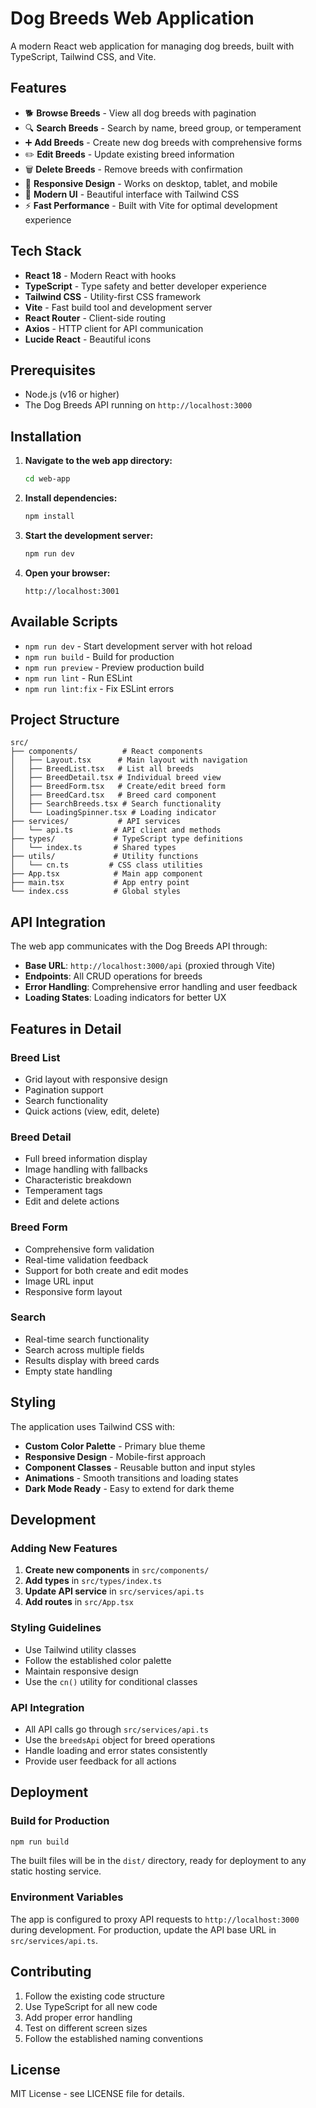 # Dog Breeds Web Application

A modern React web application for managing dog breeds, built with TypeScript, Tailwind CSS, and Vite.

## Features

- 🐕 **Browse Breeds** - View all dog breeds with pagination
- 🔍 **Search Breeds** - Search by name, breed group, or temperament
- ➕ **Add Breeds** - Create new dog breeds with comprehensive forms
- ✏️ **Edit Breeds** - Update existing breed information
- 🗑️ **Delete Breeds** - Remove breeds with confirmation
- 📱 **Responsive Design** - Works on desktop, tablet, and mobile
- 🎨 **Modern UI** - Beautiful interface with Tailwind CSS
- ⚡ **Fast Performance** - Built with Vite for optimal development experience

## Tech Stack

- **React 18** - Modern React with hooks
- **TypeScript** - Type safety and better developer experience
- **Tailwind CSS** - Utility-first CSS framework
- **Vite** - Fast build tool and development server
- **React Router** - Client-side routing
- **Axios** - HTTP client for API communication
- **Lucide React** - Beautiful icons

## Prerequisites

- Node.js (v16 or higher)
- The Dog Breeds API running on `http://localhost:3000`

## Installation

1. **Navigate to the web app directory:**
   ```bash
   cd web-app
   ```

2. **Install dependencies:**
   ```bash
   npm install
   ```

3. **Start the development server:**
   ```bash
   npm run dev
   ```

4. **Open your browser:**
   ```
   http://localhost:3001
   ```

## Available Scripts

- `npm run dev` - Start development server with hot reload
- `npm run build` - Build for production
- `npm run preview` - Preview production build
- `npm run lint` - Run ESLint
- `npm run lint:fix` - Fix ESLint errors

## Project Structure

```
src/
├── components/          # React components
│   ├── Layout.tsx      # Main layout with navigation
│   ├── BreedList.tsx   # List all breeds
│   ├── BreedDetail.tsx # Individual breed view
│   ├── BreedForm.tsx   # Create/edit breed form
│   ├── BreedCard.tsx   # Breed card component
│   ├── SearchBreeds.tsx # Search functionality
│   └── LoadingSpinner.tsx # Loading indicator
├── services/           # API services
│   └── api.ts         # API client and methods
├── types/             # TypeScript type definitions
│   └── index.ts       # Shared types
├── utils/             # Utility functions
│   └── cn.ts         # CSS class utilities
├── App.tsx            # Main app component
├── main.tsx           # App entry point
└── index.css          # Global styles
```

## API Integration

The web app communicates with the Dog Breeds API through:

- **Base URL**: `http://localhost:3000/api` (proxied through Vite)
- **Endpoints**: All CRUD operations for breeds
- **Error Handling**: Comprehensive error handling and user feedback
- **Loading States**: Loading indicators for better UX

## Features in Detail

### Breed List
- Grid layout with responsive design
- Pagination support
- Search functionality
- Quick actions (view, edit, delete)

### Breed Detail
- Full breed information display
- Image handling with fallbacks
- Characteristic breakdown
- Temperament tags
- Edit and delete actions

### Breed Form
- Comprehensive form validation
- Real-time validation feedback
- Support for both create and edit modes
- Image URL input
- Responsive form layout

### Search
- Real-time search functionality
- Search across multiple fields
- Results display with breed cards
- Empty state handling

## Styling

The application uses Tailwind CSS with:

- **Custom Color Palette** - Primary blue theme
- **Responsive Design** - Mobile-first approach
- **Component Classes** - Reusable button and input styles
- **Animations** - Smooth transitions and loading states
- **Dark Mode Ready** - Easy to extend for dark theme

## Development

### Adding New Features

1. **Create new components** in `src/components/`
2. **Add types** in `src/types/index.ts`
3. **Update API service** in `src/services/api.ts`
4. **Add routes** in `src/App.tsx`

### Styling Guidelines

- Use Tailwind utility classes
- Follow the established color palette
- Maintain responsive design
- Use the `cn()` utility for conditional classes

### API Integration

- All API calls go through `src/services/api.ts`
- Use the `breedsApi` object for breed operations
- Handle loading and error states consistently
- Provide user feedback for all actions

## Deployment

### Build for Production

```bash
npm run build
```

The built files will be in the `dist/` directory, ready for deployment to any static hosting service.

### Environment Variables

The app is configured to proxy API requests to `http://localhost:3000` during development. For production, update the API base URL in `src/services/api.ts`.

## Contributing

1. Follow the existing code structure
2. Use TypeScript for all new code
3. Add proper error handling
4. Test on different screen sizes
5. Follow the established naming conventions

## License

MIT License - see LICENSE file for details. 
